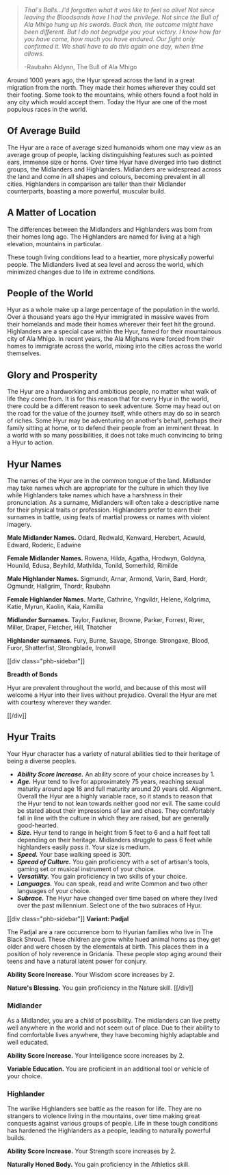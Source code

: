 > _Thal's Balls...I'd forgotten what it was like to feel so alive! Not since leaving the Bloodsands have I had the privilege. Not since the Bull of Ala Mhigo hung up his swords. Back then, the outcome might have been different. But I do not begrudge you your victory. I know how far you have come, how much you have endured. Our fight only confirmed it. We shall have to do this again one day, when time allows._
> 
> -Raubahn Aldynn, The Bull of Ala Mhigo

Around 1000 years ago, the Hyur spread across the land in a great migration from the north. They made their homes wherever they could set their footing. Some took to the mountains, while others found a foot hold in any city which would accept them. Today the Hyur are one of the most populous races in the world.

## Of Average Build

The Hyur are a race of average sized humanoids whom one may view as an average group of people, lacking distinguishing features such as pointed ears, immense size or horns. Over time Hyur have diverged into two distinct groups, the Midlanders and Highlanders. Midlanders are widespread across the land and come in all shapes and colours, becoming prevalent in all cities. Highlanders in comparison are taller than their Midlander counterparts, boasting a more powerful, muscular build.

## A Matter of Location

The differences between the Midlanders and Highlanders was born from their homes long ago. The Highlanders are named for living at a high elevation, mountains in particular.

These tough living conditions lead to a heartier, more physically powerful people. The Midlanders lived at sea level and across the world, which minimized changes due to life in extreme conditions.

## People of the World

Hyur as a whole make up a large percentage of the population in the world. Over a thousand years ago the Hyur immigrated in massive waves from their homelands and made their homes wherever their feet hit the ground. Highlanders are a special case within the Hyur, famed for their mountainous city of Ala Mhigo. In recent years, the Ala Mighans were forced from their homes to immigrate across the world, mixing into the cities across the world themselves.

## Glory and Prosperity

The Hyur are a hardworking and ambitious people, no matter what walk of life they come from. It is for this reason that for every Hyur in the world, there could be a different reason to seek adventure. Some may head out on the road for the value of the journey itself, while others may do so in search of riches. Some Hyur may be adventuring on another's behalf, perhaps their family sitting at home, or to defend their people from an imminent threat. In a world with so many possibilities, it does not take much convincing to bring a Hyur to action.

## Hyur Names

The names of the Hyur are in the common tongue of the land. Midlander may take names which are appropriate for the culture in which they live while Highlanders take names which have a harshness in their pronunciation. As a surname, Midlanders will often take a descriptive name for their physical traits or profession. Highlanders prefer to earn their surnames in battle, using feats of martial prowess or names with violent imagery.

**Male Midlander Names.** Odard, Redwald, Kenward, Herebert, Acwuld, Edward, Roderic, Eadwine

**Female Midlander Names.** Rowena, Hilda, Agatha, Hrodwyn, Goldyna, Hounild, Edusa, Beyhild, Mathilda, Tonild, Somerhild, Rimilde

**Male Highlander Names.** Sigmundr, Arnar, Armond, Varin, Bard, Hordr, Ogmundr, Hallgrim, Thordr, Raubahn

**Female Highlander Names.** Marte, Cathrine, Yngvildr, Helene, Kolgrima, Katie, Myrun, Kaolin, Kaia, Kamilla

**Midlander Surnames.** Taylor, Faulkner, Browne, Parker, Forrest, River, Miller, Draper, Fletcher, Hill, Thatcher

**Highlander surnames.** Fury, Burne, Savage, Stronge. Strongaxe, Blood, Furor, Shatterfist, Strongblade, Ironwill

[[div class="phb-sidebar"]]

**Breadth of Bonds**

Hyur are prevalent throughout the world, and because of this most will welcome a Hyur into their lives without prejudice. Overall the Hyur are met with courtesy wherever they wander.

[[/div]]

## Hyur Traits

Your Hyur character has a variety of natural abilities tied to their heritage of being a diverse peoples.

* ***Ability Score Increase.*** An ability score of your choice increases by 1.
* ***Age.*** Hyur tend to live for approximately 75 years, reaching sexual maturity around age 16 and full maturity around 20 years old. Alignment. Overall the Hyur are a highly variable race, so it stands to reason that the Hyur tend to not lean towards neither good nor evil. The same could be stated about their impressions of law and chaos. They comfortably fall in line with the culture in which they are raised, but are generally good-hearted.
* ***Size.*** Hyur tend to range in height from 5 feet to 6 and a half feet tall depending on their heritage. Midlanders struggle to pass 6 feet while highlanders easily pass it. Your size is medium.
* ***Speed.*** Your base walking speed is 30ft.
* ***Spread of Culture.*** You gain proficiency with a set of artisan's tools, gaming set or musical instrument of your choice.
* ***Versatility.*** You gain proficiency in two skills of your choice.
* ***Languages.*** You can speak, read and write Common and two other languages of your choice.
* ***Subrace.*** The Hyur have changed over time based on where they lived over the past millennium. Select one of the two subraces of Hyur.

[[div class="phb-sidebar"]]
**Variant: Padjal**

The Padjal are a rare occurrence born to Hyurian families who live in The Black Shroud. These children are grow white hued animal horns as they get older and were chosen by the elementals at birth. This places them in a position of holy reverence in Gridania. These people stop aging around their teens and have a natural latent power for conjury.

**Ability Score Increase.** Your Wisdom score increases by 2.

**Nature's Blessing.** You gain proficiency in the Nature skill.
[[/div]]

### Midlander

As a Midlander, you are a child of possibility. The midlanders can live pretty well anywhere in the world and not seem out of place. Due to their ability to find comfortable lives anywhere, they have becoming highly adaptable and well educated.

**Ability Score Increase.** Your Intelligence score increases by 2.

**Variable Education.** You are proficient in an additional tool or vehicle of your choice.

### Highlander

The warlike Highlanders see battle as the reason for life. They are no strangers to violence living in the mountains, over time making great conquests against various groups of people. Life in these tough conditions has hardened the Highlanders as a people, leading to naturally powerful builds.

**Ability Score Increase.** Your Strength score increases by 2.

**Naturally Honed Body.** You gain proficiency in the Athletics skill.